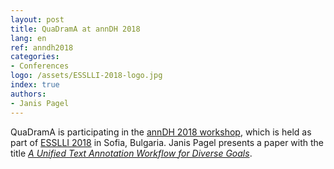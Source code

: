 ```yaml
---
layout: post
title: QuaDramA at annDH 2018
lang: en
ref: anndh2018
categories:
- Conferences
logo: /assets/ESSLLI-2018-logo.jpg
index: true
authors:
- Janis Pagel
---
```


QuaDramA is participating in the [annDH 2018 workshop](https://anndh18.github.io/), which is held as part of [ESSLLI 2018](http://esslli2018.folli.info/) in Sofia, Bulgaria. Janis Pagel presents a paper with the title [*A Unified Text Annotation Workflow for Diverse Goals*](/_publications/Pagel2018ab).
